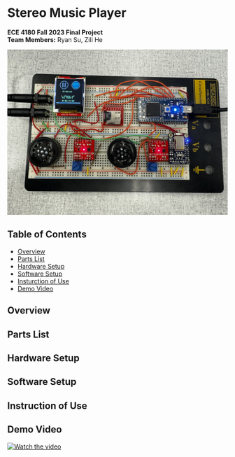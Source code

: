 # Stereo Music Player
**ECE 4180 Fall 2023 Final Project**<br>
**Team Members:** Ryan Su, Zili He

![project setup image](https://github.com/Tianrui-RyanSu/ECE4180_F23_StereoMusicPlayer/blob/main/image/speaker.png)

## Table of Contents
- [Overview](https://github.com/Tianrui-RyanSu/ECE4180_F23_StereoMusicPlayer/blob/main/README.md#overview)
- [Parts List](https://github.com/Tianrui-RyanSu/ECE4180_F23_StereoMusicPlayer/blob/main/README.md#parts-list)
- [Hardware Setup](https://github.com/Tianrui-RyanSu/ECE4180_F23_StereoMusicPlayer/blob/main/README.md#hardware-setup)
- [Software Setup](https://github.com/Tianrui-RyanSu/ECE4180_F23_StereoMusicPlayer/blob/main/README.md#software-setup)
- [Insturction of Use](https://github.com/Tianrui-RyanSu/ECE4180_F23_StereoMusicPlayer/blob/main/README.md#instruction-of-use)
- [Demo Video](https://github.com/Tianrui-RyanSu/ECE4180_F23_StereoMusicPlayer/blob/main/README.md#demo-video)
## Overview

## Parts List

## Hardware Setup

## Software Setup

## Instruction of Use

## Demo Video
[![Watch the video](https://img.youtube.com/vi/6G0gq5Kxjgo/0.jpg)](https://www.youtube.com/watch?v=6G0gq5Kxjgo)

